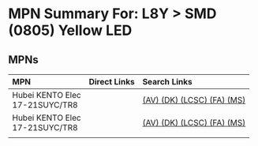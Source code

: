 



# MPN Summary For: L8Y > SMD (0805) Yellow LED

## MPNs
  

|MPN|Direct Links|Search Links|
| :--- | :--- | :--- |
|Hubei KENTO Elec<br>17-21SUYC/TR8||[(AV) ](https://www.avnet.com/shop/us/search/17-21SUYC/TR8)[(DK) ](https://www.digikey.co.uk/en/products/result?s=17-21SUYC/TR8)[(LCSC) ](https://www.lcsc.com/search?q=17-21SUYC/TR8)[(FA) ](https://uk.farnell.com/search?st=17-21SUYC/TR8)[(MS) ](https://www.mouser.com/c/?q=17-21SUYC/TR8)|
|Hubei KENTO Elec<br>17-21SUYC/TR8||[(AV) ](https://www.avnet.com/shop/us/search/17-21SUYC/TR8)[(DK) ](https://www.digikey.co.uk/en/products/result?s=17-21SUYC/TR8)[(LCSC) ](https://www.lcsc.com/search?q=17-21SUYC/TR8)[(FA) ](https://uk.farnell.com/search?st=17-21SUYC/TR8)[(MS) ](https://www.mouser.com/c/?q=17-21SUYC/TR8)|
||||
